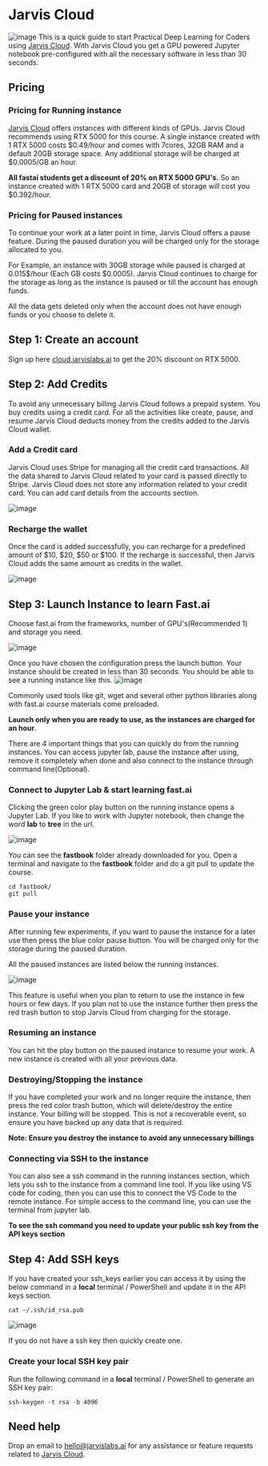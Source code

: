 # Jarvis Cloud

![image](images/jarviscloud/jarvisandfastai.png)
This is a quick guide to start Practical Deep Learning for Coders using [Jarvis Cloud](https://cloud.jarvislabs.ai/?token=fastaiv4). With Jarvis Cloud you get a GPU powered Jupyter notebook pre-configured with all the necessary software in less than 30 seconds.


## Pricing

### Pricing for Running instance

[Jarvis Cloud](https://cloud.jarvislabs.ai/?token=fastaiv4) offers instances with different kinds of GPUs. Jarvis Cloud recommends using RTX 5000 for this course. A single instance created with 1 RTX 5000 costs $0.49/hour and comes with 7cores, 32GB RAM and a default 20GB storage space. Any additional storage will be charged at $0.0005/GB an hour.  

**All fastai students get a discount of 20% on RTX 5000 GPU's.**  So an instance created with 1 RTX 5000 card and 20GB of storage will cost you $0.392/hour.

### Pricing for Paused instances
To continue your work at a later point in time, Jarvis Cloud offers a pause feature. During the paused duration you will be charged only for the storage allocated to you. 

For Example, an instance with 30GB storage while paused is charged at 0.015$/hour (Each GB costs $0.0005). Jarvis Cloud continues to charge for the storage as long as the instance is paused or till the account has enough funds. 

All the data gets deleted only when the account does not have enough funds or you choose to delete it.  

## Step 1: Create an account
Sign up here [cloud.jarvislabs.ai](https://cloud.jarvislabs.ai/?token=fastaiv4) to get the 20% discount on RTX 5000. 

## Step 2: Add Credits
To avoid any unnecessary billing Jarvis Cloud follows a prepaid system. You buy credits using a credit card. For all the activities like create, pause, and resume Jarvis Cloud deducts money from the credits added to the Jarvis Cloud wallet. 

### Add a Credit card 
Jarvis Cloud uses Stripe for managing all the credit card transactions. All the data shared to Jarvis Cloud related to your card is passed directly to Stripe. Jarvis Cloud does not store any information related to your credit card. You can add card details from the accounts section.

![image](images/jarviscloud/creditcard.png)

### Recharge the wallet
Once the card is added successfully, you can recharge for a predefined amount of $10, $20, $50 or $100. If the recharge is successful, then Jarvis Cloud adds the same amount as credits in the wallet.

![image](images/jarviscloud/recharge.png)

## Step 3: Launch Instance to learn Fast.ai

Choose fast.ai from the frameworks, number of GPU's(Recommended 1) and storage you need. 

![image](images/jarviscloud/launchinstance.png)

Once you have chosen the configuration press the launch button. Your instance should be created in less than 30 seconds. You should be able to see a running instance like this. 
![image](images/jarviscloud/runninginstance.png)

Commonly used tools like git, wget and several other python libraries along with fast.ai course materials come preloaded.

**Launch only when you are ready to use, as the instances are charged for an hour**. 

There are 4 important things that you can quickly do from the running instances. You can access jupyter lab, pause the instance after using, remove it completely when done and also connect to the instance through command line(Optional). 

### Connect to Jupyter Lab & start learning fast.ai
Clicking the green color play button on the running instance opens a Jupyter Lab. If you like to work with Jupyter notebook, then change the word **lab** to **tree** in the url. 

![image](images/jarviscloud/jupyter.png)

You can see the **fastbook** folder already downloaded for you. Open a terminal and navigate to the **fastbook** folder and do a git pull to update the course.

```
cd fastbook/
git pull
```

###  Pause your instance
After running few experiments, if you want to pause the instance for a later use then press the blue color pause button. You will be charged only for the storage during the paused duration.

All the paused instances are listed below the running instances.

![image](images/jarviscloud/pausedmachines.png)

This feature is useful when you plan to return to use the instance in few hours or few days. If you plan not to use the instance further then press the red trash button to stop Jarvis Cloud from charging for the storage.

### Resuming an instance
You can hit the play button on the paused instance to resume your work. A new instance is created with all your previous data. 

### Destroying/Stopping the instance
If you have completed your work and no longer require the instance, then press the red color trash button, which will delete/destroy the entire instance. Your billing will be stopped. This is not a recoverable event, so ensure you have backed up any data that is required. 

**Note: Ensure you destroy the instance to avoid any unnecessary billings**

### Connecting via SSH to the instance
You can also see a ssh command in the running instances section, which lets you ssh to the instance from a command line tool. If you like using VS code for coding, then you can use this to connect the VS Code to the remote instance. For simple access to the command line, you can use the terminal from jupyter lab. 

**To see the ssh command you need to update your public ssh key from the API keys section**

## Step 4: Add SSH keys
If you have created your ssh_keys earlier you can access it by using the below command in a **local**  terminal / PowerShell and update it in the API keys section.
```
cat ~/.ssh/id_rsa.pub
```
![image](images/jarviscloud/sshkeys.png)

If you do not have a ssh key then quickly create one. 

### Create your local SSH key pair

Run the following command in a  **local**  terminal / PowerShell to generate an SSH key pair:
```
ssh-keygen -t rsa -b 4096
```

## Need help

Drop an email to hello@jarvislabs.ai for any assistance or feature requests related to [Jarvis Cloud](https://cloud.jarvislabs.ai/?token=fastaiv4). 
